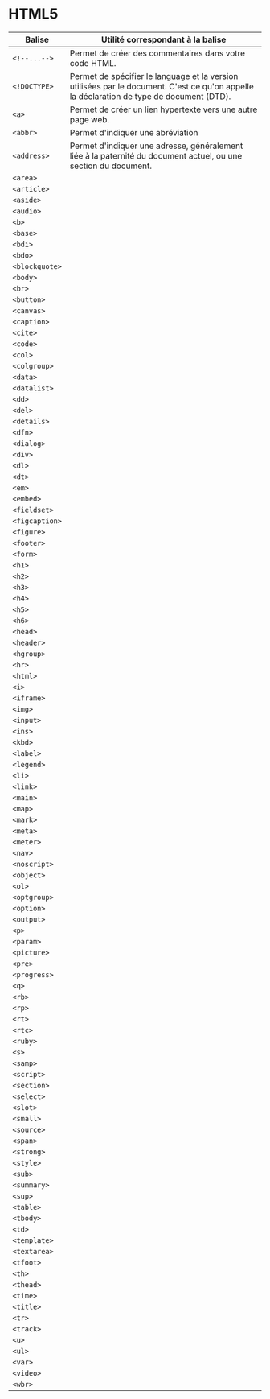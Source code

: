 # HTML5

|Balise|Utilité correspondant à la balise|
|------|--------------|
|`<!--...-->`|Permet de créer des commentaires dans votre code HTML.| 
|`<!DOCTYPE>`|Permet de spécifier le language et la version utilisées par le document. C'est ce qu'on appelle la déclaration de type de document (DTD).| 
|`<a>`|Permet de créer un lien hypertexte vers une autre page web.|  
|`<abbr>`|Permet d'indiquer une abréviation|  
|`<address>`|Permet d'indiquer une adresse, généralement liée à la paternité du document actuel, ou une section du document.|  
|`<area>`||  
|`<article>`||  
|`<aside>`||  
|`<audio>`||  
|`<b>`||  
|`<base>`||  
|`<bdi>`||  
|`<bdo>`||  
|`<blockquote>`||  
|`<body>`||  
|`<br>`||  
|`<button>`||  
|`<canvas>`||  
|`<caption>`||  
|`<cite>`||  
|`<code>`||  
|`<col>`||  
|`<colgroup>`||  
|`<data>`|| 
|`<datalist>`|| 
|`<dd>`|| 
|`<del>`|| 
|`<details>`|| 
|`<dfn>`|| 
|`<dialog>`|| 
|`<div>`|| 
|`<dl>`|| 
|`<dt>`|| 
|`<em>`|| 
|`<embed>`|| 
|`<fieldset>`|| 
|`<figcaption>`|| 
|`<figure>`|| 
|`<footer>`|| 
|`<form>`|| 
|`<h1>`|| 
|`<h2>`|| 
|`<h3>`|| 
|`<h4>`|| 
|`<h5>`|| 
|`<h6>`|| 
|`<head>`|| 
|`<header>`|| 
|`<hgroup>`|| 
|`<hr>`|| 
|`<html>`|| 
|`<i>`|| 
|`<iframe>`|| 
|`<img>`|| 
|`<input>`|| 
|`<ins>`|| 
|`<kbd>`|| 
|`<label>`|| 
|`<legend>`|| 
|`<li>`|| 
|`<link>`|| 
|`<main>`|| 
|`<map>`|| 
|`<mark>`|| 
|`<meta>`|| 
|`<meter>`|| 
|`<nav>`|| 
|`<noscript>`|| 
|`<object>`|| 
|`<ol>`|| 
|`<optgroup>`|| 
|`<option>`|| 
|`<output>`|| 
|`<p>`|| 
|`<param>`|| 
|`<picture>`|| 
|`<pre>`|| 
|`<progress>`|| 
|`<q>`|| 
|`<rb>`|| 
|`<rp>`|| 
|`<rt>`|| 
|`<rtc>`|| 
|`<ruby>`|| 
|`<s>`|| 
|`<samp>`|| 
|`<script>`|| 
|`<section>`|| 
|`<select>`|| 
|`<slot>`|| 
|`<small>`|| 
|`<source>`|| 
|`<span>`|| 
|`<strong>`|| 
|`<style>`|| 
|`<sub>`|| 
|`<summary>`|| 
|`<sup>`|| 
|`<table>`|| 
|`<tbody>`|| 
|`<td>`|| 
|`<template>`|| 
|`<textarea>`|| 
|`<tfoot>`|| 
|`<th>`|| 
|`<thead>`|| 
|`<time>`|| 
|`<title>`|| 
|`<tr>`|| 
|`<track>`|| 
|`<u>`|| 
|`<ul>`|| 
|`<var>`|| 
|`<video>`|| 
|`<wbr>`|| 

